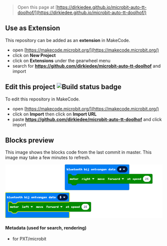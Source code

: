 
> Open this page at [https://dirkiedee.github.io/microbit-auto-tt-doolhof/](https://dirkiedee.github.io/microbit-auto-tt-doolhof/)

## Use as Extension

This repository can be added as an **extension** in MakeCode.

* open [https://makecode.microbit.org/](https://makecode.microbit.org/)
* click on **New Project**
* click on **Extensions** under the gearwheel menu
* search for **https://github.com/dirkiedee/microbit-auto-tt-doolhof** and import

## Edit this project ![Build status badge](https://github.com/dirkiedee/microbit-auto-tt-doolhof/workflows/MakeCode/badge.svg)

To edit this repository in MakeCode.

* open [https://makecode.microbit.org/](https://makecode.microbit.org/)
* click on **Import** then click on **Import URL**
* paste **https://github.com/dirkiedee/microbit-auto-tt-doolhof** and click import

## Blocks preview

This image shows the blocks code from the last commit in master.
This image may take a few minutes to refresh.

![A rendered view of the blocks](https://github.com/dirkiedee/microbit-auto-tt-doolhof/raw/master/.github/makecode/blocks.png)

#### Metadata (used for search, rendering)

* for PXT/microbit
<script src="https://makecode.com/gh-pages-embed.js"></script><script>makeCodeRender("{{ site.makecode.home_url }}", "{{ site.github.owner_name }}/{{ site.github.repository_name }}");</script>
